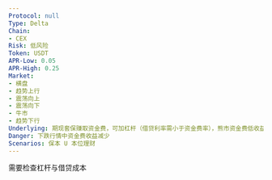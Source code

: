 ```yaml
---
Protocol: null
Type: Delta
Chain:
- CEX
Risk: 低风险
Token: USDT
APR-Low: 0.05
APR-High: 0.25
Market:
- 横盘
- 趋势上行
- 震荡向上
- 震荡向下
- 牛市
- 趋势下行
Underlying: 期现套保赚取资金费，可加杠杆（借贷利率需小于资金费率），熊市资金费低收益也更差
Danger: 下跌行情中资金费收益减少
Scenarios: 保本 U 本位理财
---
```

需要检查杠杆与借贷成本